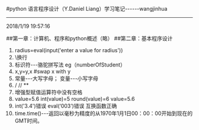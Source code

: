 #python 语言程序设计（Y.Daniel Liang）学习笔记------wangjinhua

----------
2018/1/19 19:57:16 

##第一章：计算机、程序和python概述（略）
##第二章：基本程序设计

1. radius=eval(input('enter a value for radius'))
1. \换行
1. 标识符---骆驼拼写法  eg（numberOfStudent）
1. x,y=y,x  #swap x with y
1. 常量---大写字母； 变量---小写字母
1. /  //   **
1. 增强型赋值运算符中没有空格
1. value=5.6
int(value)=5
round(value)=6 value=5.6
1. int('3.4')错误 eval(‘003’)错误  互换函数正确
1. time.time()---返回以毫秒为精度的从1970年1月1日00：00：00开始到现在的GMT时间。
 